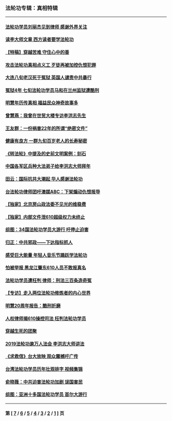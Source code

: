 ### 法轮功专辑：真相特辑
---
#### [法轮功学员刘丽杰见到律师 感谢外界关注](../../pages/nf4389/n13927012.md?05050430) 
#### [读李大师文章 西方读者要学法轮功](../../pages/nf4389/n13925142.md?05050430) 
#### [【特稿】穿越苦难 守住心中的善](../../pages/nf4389/n13784979.md?05050430) 
#### [攻击法轮功真相点义工 歹徒再被加控仇恨犯罪](../../pages/nf4389/n13601019.md?05050430) 
#### [大连八旬老汉死于冤狱 英国人谴责中共暴行](../../pages/nf4389/n13480118.md?05050430) 
#### [冤狱4年 七旬法轮功学员马和在兰州监狱遭酷刑](../../pages/nf4389/n13304688.md?05050430) 
#### [明慧年历传真相 福益民众神奇故事多](../../pages/nf4389/n13294545.md?05050430) 
#### [曾慧燕：我曾在世贸大楼专访李洪志先生](../../pages/nf4389/n12898729.md?05050430) 
#### [王友群：一份祸害22年的所谓“绝密文件”](../../pages/nf4389/n12871750.md?05050430) 
#### [健康有良方 一群九旬百岁老人的长寿秘密](../../pages/nf4389/n12847475.md?05050430) 
#### [《转法轮》中提及的史前文明案例：刻石](../../pages/nf4389/n12758577.md?05050430) 
#### [中国各军区兵种大法弟子给李洪志大师拜年](../../pages/nf4389/n12750047.md?05050430) 
#### [田云：国际抗共大潮起 华人感谢法轮功](../../pages/nf4389/n12357708.md?05050430) 
#### [台法轮功律师团吁澳媒ABC：下架煽动仇恨报导](../../pages/nf4389/n12279917.md?05050430) 
#### [【独家】北京房山政法委不见光的维稳费](../../pages/nf4389/n12031979.md?05050430) 
#### [【独家】内部文件泄610超级权力未终止](../../pages/nf4389/n12023895.md?05050430) 
#### [组图：34国法轮功学员大游行 吁停止迫害](../../pages/nf4389/n11492658.md?05050430) 
#### [归正：中共邪政——下达指标抓人](../../pages/nf4389/n11474770.md?05050430) 
#### [感受巨大能量 年轻人音乐节踊跃学法轮功](../../pages/nf4389/n11441981.md?05050430) 
#### [怕被举报 黑龙江肇东610人员不敢报真名](../../pages/nf4389/n11436499.md?05050430) 
#### [法轮功学员遭枉判 律师：刑法三百条造奇冤](../../pages/nf4389/n11433943.md?05050430) 
#### [【专访】走入两位法轮功修炼者的内心世界](../../pages/nf4389/n11415623.md?05050430) 
#### [明慧20周年报告：酷刑折磨](../../pages/nf4389/n11387954.md?05050430) 
#### [人权律师揭610操控司法 枉判法轮功学员](../../pages/nf4389/n11313370.md?05050430) 
#### [穿越生死的团聚](../../pages/nf4389/n11258922.md?05050430) 
#### [2019法轮功逾万人法会 李洪志大师讲法](../../pages/nf4389/n11265303.md?05050430) 
#### [《求救信》台大放映 观众震撼吁广传](../../pages/nf4389/n10922251.md?05050430) 
#### [台湾法轮功学员历年壮观排字 视频集锦](../../pages/nf4389/n10878789.md?05050430) 
#### [俞晓薇：中共迫害法轮功加剧 误国害民](../../pages/nf4389/n10859260.md?05050430) 
#### [组图：亚洲十多国法轮功学员 首尔大游行](../../pages/nf4389/n10781149.md?05050430) 

---
#### 第 [ [7](./7.md?05050430) / [6](./6.md?05050430) / [5](./5.md?05050430) / [4](./4.md?05050430) / [3](./3.md?05050430) / [2](./2.md?05050430) / [1](./1.md?05050430) ] 页
